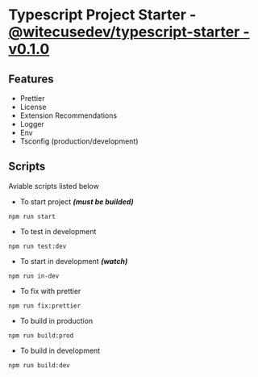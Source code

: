 # Typescript Project Starter - [@witecusedev/typescript-starter - v0.1.0](https://github.com/WitecuseDev/typescript-starter)

## Features

-   Prettier
-   License
-   Extension Recommendations
-   Logger
-   Env
-   Tsconfig (production/development)

## Scripts

Aviable scripts listed below

-   To start project **_(must be builded)_**

```
npm run start
```

-   To test in development

```
npm run test:dev
```

-   To start in development **_(watch)_**

```
npm run in-dev
```

-   To fix with prettier

```
npm run fix:prettier
```

-   To build in production

```
npm run build:prod
```

-   To build in development

```
npm run build:dev
```
